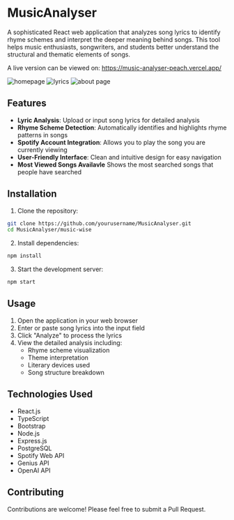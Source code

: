 # MusicAnalyser

A sophisticated React web application that analyzes song lyrics to identify rhyme schemes and interpret the deeper meaning behind songs. This tool helps music enthusiasts, songwriters, and students better understand the structural and thematic elements of songs.

A live version can be viewed on: https://music-analyser-peach.vercel.app/

![homepage](https://github.com/user-attachments/assets/303a97b9-e70d-412d-9c76-e8dce76143f7)
![lyrics](https://github.com/user-attachments/assets/63443e94-7bb8-44d1-8419-b6960dc58660)
![about page](https://github.com/user-attachments/assets/4961d601-209a-4be5-a59c-55c2bc60a4f4)


## Features

- **Lyric Analysis**: Upload or input song lyrics for detailed analysis
- **Rhyme Scheme Detection**: Automatically identifies and highlights rhyme patterns in songs
- **Spotify Account Integration**: Allows you to play the song you are currently viewing
- **User-Friendly Interface**: Clean and intuitive design for easy navigation
- **Most Viewed Songs Availavle** Shows the most searched songs that people have searched

## Installation

1. Clone the repository:
```bash
git clone https://github.com/yourusername/MusicAnalyser.git
cd MusicAnalyser/music-wise
```

2. Install dependencies:
```bash
npm install
```

3. Start the development server:
```bash
npm start
```

## Usage

1. Open the application in your web browser
2. Enter or paste song lyrics into the input field
3. Click "Analyze" to process the lyrics
4. View the detailed analysis including:
   - Rhyme scheme visualization
   - Theme interpretation
   - Literary devices used
   - Song structure breakdown

## Technologies Used

- React.js
- TypeScript
- Bootstrap
- Node.js
- Express.js
- PostgreSQL
- Spotify Web API
- Genius API
- OpenAI API

## Contributing

Contributions are welcome! Please feel free to submit a Pull Request.
